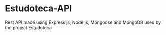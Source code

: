 # Estudoteca-API
Rest API made using Express js, Node.js, Mongoose and MongoDB used by the project Estudoteca
